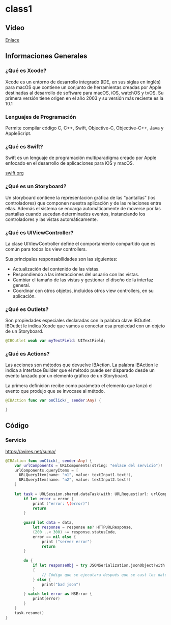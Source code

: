 # class1

## Video
[Enlace](https://youtu.be/dq2UpOvB-P8)

## Informaciones Generales

### ¿Qué es Xcode?
Xcode es un entorno de desarrollo integrado (IDE, en sus siglas en inglés) para macOS que contiene un conjunto de herramientas creadas por Apple destinadas al desarrollo de software para macOS, iOS, watchOS y tvOS. Su primera versión tiene origen en el año 2003 y su versión más reciente es la 10.1

### Lenguajes de Programación
Permite compilar código C, C++, Swift, Objective-C, Objective-C++, Java y AppleScript.

### ¿Qué es Swift?
Swift es un lenguaje de programación multiparadigma creado por Apple enfocado en el desarrollo de aplicaciones para iOS y macOS.

[swift.org](https://swift.org/)

### ¿Qué es un Storyboard?
Un storyboard contiene la representación gráfica de las “pantallas” (los controladores) que componen nuestra aplicación y de las relaciones entre ellas. Además el sistema se encarga automáticamente de moverse por las pantallas cuando sucedan determinados eventos, instanciando los controladores y las vistas automáticamente.

### ¿Qué es UIViewController?
La clase UIViewController define el comportamiento compartido que es común para todos los view controllers.

Sus principales responsabilidades son las siguientes:
* Actualización del contenido de las vistas.
* Respondiendo a las interacciones del usuario con las vistas.
* Cambiar el tamaño de las vistas y gestionar el diseño de la interfaz general.
* Coordinar con otros objetos, incluidos otros view controllers, en su aplicación.

### ¿Qué es Outlets?
Son propiedades especiales declaradas con la palabra clave IBOutlet. IBOutlet le indica Xcode que vamos a conectar esa propiedad con un objeto de un Storyboard.

```swift
@IBOutlet weak var myTextField: UITextField;
```

### ¿Qué es Actions?
Las acciones son métodos que devuelve IBAction. La palabra IBAction le indica a Interface Builder que el método puede ser disparado desde un evento lanzado por un elemento gráfico de un Storyboard.

La primera definición recibe como parámetro el elemento que lanzó el evento que produjo que se invocase al método. 

```swift
@IBAction func var onClick(_ sender:Any) {

}
```

## Código

### Servicio
https://avires.net/suma/

```swift
@IBAction func onClick(_ sender:Any) {
    var urlComponents = URLComponents(string: "enlace del servicio")!
    urlComponents.queryItems = [
      URLQueryItem(name: "n1", value: textInput1.text!),
      URLQueryItem(name: "n2", value: textInput2.text!)
    ]
    
    let task = URLSession.shared.dataTask(with: URLRequest(url: urlComponents.url!)) { data, response, error in
        if let error = error {
            print ("error: \(error)")
            return
        }
        
        guard let data = data,
            let response = response as? HTTPURLResponse,
            (200 ..< 300) ~= response.statusCode,
            error == nil else {
                print ("server error")
                return
        }
        
        do {
            if let responseObj = try JSONSerialization.jsonObject(with: data, options: []) as? [String: Any]
            {
                // Código que se ejecutara después que se cast los datos de la respuesta en un Diccionary
            } else {
                print("bad json")
            }
        } catch let error as NSError {
            print(error)
        }
    }
    task.resume()
}
```
